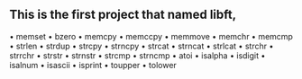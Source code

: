 ## This is the first project that named libft,
• memset
				• bzero
• memcpy
				• memccpy
• memmove
				• memchr
• memcmp
				• strlen
• strdup
				• strcpy
• strncpy
				• strcat
• strncat
				• strlcat
• strchr
				• strrchr
• strstr
				• strnstr
• strcmp
				• strncmp
• atoi
				• isalpha
• isdigit
				• isalnum
• isascii
				• isprint
• toupper
				• tolower
#####
